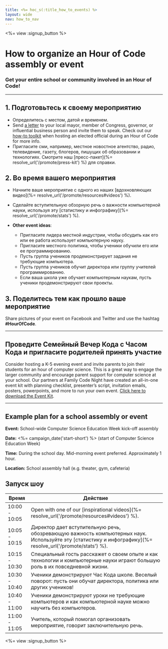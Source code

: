 ```yaml
---
title: <%= hoc_s(:title_how_to_events) %>
layout: wide
nav: how_to_nav
---
```

<%= view :signup_button %>

# How to organize an Hour of Code assembly or event

### Get your entire school or community involved in an Hour of Code!

* * *

## 1. Подготовьтесь к своему мероприятию

- Определитесь с местом, датой и временем.
- Send [a letter](https://hourofcode.com/promote/resources#sample-emails) to your local mayor, member of Congress, governor, or influential business person and invite them to speak. Check out our [how-to toolkit](%=localized_file('/files/elected-official.pdf')%) when hosting an elected official during an Hour of Code for more info.
- Пригласите сми, например, местное новостное агентство, радио, телевидение, газету, блогеров, пишущих об образовании и технологиях. Смотрите наш [пресс-пакет](%= resolve_url('/promote/press-kit') %) для справки.

## 2. Во время вашего мероприятия

- Начните ваше мероприятие с одного из наших [вдохновляющих видео](%= resolve_url('/promote/resources#videos') %).
- Сделайте вступительную обзорную речь о важности компьютерной науки, используя эту [статистику и инфографику](%= resolve_url('/promote/stats') %).   
      
    
- **Other event ideas**: 
    - Пригласите лидера местной индустрии, чтобы обсудить как его или ее работа использует компьютерную науку.
    - Пригласите местного политика, чтобы ученики обучили его или ее программированию.
    - Пусть группа учеников продемонстрирует задания не требующие компьютера.
    - Пусть группа учеников обучит директора или группу учителей программированию.
    - Если ваша школа уже обучает компьютерным наукам, пусть ученики продемонстрируют свои проекты.

## 3. Поделитесь тем как прошло ваше мероприятие

Share pictures of your event on Facebook and Twitter and use the hashtag **#HourOfCode**.

* * *

## Проведите Семейный Вечер Кода с Часом Кода и пригласите родителей принять участие

Consider hosting a K-5 evening event and invite parents to join their students for an hour of computer science. This is a great way to engage the larger community and encourage parent support for computer science at your school. Our partners at Family Code Night have created an all-in-one event kit with planning checklist, presenter’s script, invitation emails, posters, powerpoints, and more to run your own event. [Click here to download the Event Kit](http://www.familycodenight.org/DownloadCodeDotOrg.html).

* * *

## Example plan for a school assembly or event

**Event:** School-wide Computer Science Education Week kick-off assembly

**Date:** <%= campaign_date('start-short') %> (start of Computer Science Education Week)

**Time:** During the school day. Mid-morning event preferred. Approximately 1 hour.

**Location:** School assembly hall (e.g. theater, gym, cafeteria)

## Запуск шоу

| Время         | Действие                                                                                                                                                   |
| ------------- | ---------------------------------------------------------------------------------------------------------------------------------------------------------- |
| 10:00 - 10:05 | Open with one of our [inspirational videos](%= resolve_url('/promote/resources#videos') %).                                                                |
| 10:05 - 10:15 | Директор дает вступительную речь, обозревающую важность компьютерных наук. Используйте эту [статистику и инфографику](%= resolve_url('/promote/stats') %). |
| 10:15 - 10:30 | Специальный гость расскажет о своем опыте и как технологии и компьютерные науки играют большую роль в их повседневной жизни.                               |
| 10:30 - 10:40 | Ученики демонстрируют Час Кода школе. Веселый поворот: пусть они обучат директора, политика или других учеников!                                           |
| 10:40 - 11:00 | Ученики демонстрируют уроки не требующие компьютеров и как компьютерной науке можно научить без компьютеров.                                               |
| 11:00 - 11:05 | Учитель, который помогал организовать мероприятие, говорит заключительную речь.                                                                            |

<%= view :signup_button %>